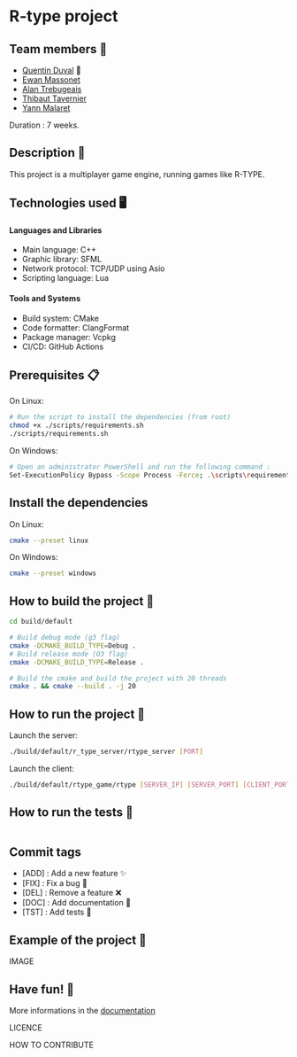 # R-type project

## Team members 🤝

- [Quentin Duval](quentin1.duval@epitech.eu) 👑
- [Ewan Massonet](ewan.massonet@epitech.eu)
- [Alan Trebugeais](alan.trebugeais@epitech.eu)
- [Thibaut Tavernier](thibaut1.tavernier@epitech.eu)
- [Yann Malaret](yann.malaret@epitech.eu)

Duration : 7 weeks.

## Description 📝

This project is a multiplayer game engine, running games like R-TYPE.

## Technologies used 🖥

#### Languages and Libraries
- Main language: C++
- Graphic library: SFML
- Network protocol: TCP/UDP using Asio
- Scripting language: Lua

#### Tools and Systems
- Build system: CMake
- Code formatter: ClangFormat
- Package manager: Vcpkg
- CI/CD: GitHub Actions


## Prerequisites 📋

On Linux:
```bash
# Run the script to install the dependencies (from root)
chmod +x ./scripts/requirements.sh
./scripts/requirements.sh
```

On Windows:
```bash
# Open an administrator PowerShell and run the following command :
Set-ExecutionPolicy Bypass -Scope Process -Force; .\scripts\requirements.ps1
```

## Install the dependencies

On Linux:
```bash
cmake --preset linux
```

On Windows:
```bash
cmake --preset windows
```

## How to build the project 🔨
 
```bash
cd build/default

# Build debug mode (g3 flag)
cmake -DCMAKE_BUILD_TYPE=Debug .
# Build release mode (O3 flag)
cmake -DCMAKE_BUILD_TYPE=Release .

# Build the cmake and build the project with 20 threads
cmake . && cmake --build . -j 20

```

## How to run the project 🚀

Launch the server:
```bash
./build/default/r_type_server/rtype_server [PORT]
```

Launch the client:
```bash
./build/default/rtype_game/rtype [SERVER_IP] [SERVER_PORT] [CLIENT_PORT]
```

## How to run the tests 🧪

```bash
```

## Commit tags

- [ADD] : Add a new feature :sparkles:
- [FIX] : Fix a bug :bug:
- [DEL] : Remove a feature :x:
- [DOC] : Add documentation :book:
- [TST] : Add tests :microscope:

## Example of the project 📸

IMAGE

## Have fun! 🎉

More informations in the [documentation](./documentation/repository_structure.md)


LICENCE


HOW TO CONTRIBUTE